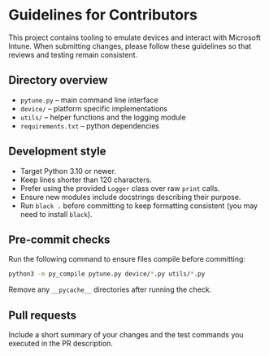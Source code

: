 # Guidelines for Contributors

This project contains tooling to emulate devices and interact with Microsoft Intune. When submitting changes, please follow these guidelines so that reviews and testing remain consistent.

## Directory overview
- `pytune.py` – main command line interface
- `device/` – platform specific implementations
- `utils/` – helper functions and the logging module
- `requirements.txt` – python dependencies

## Development style
- Target Python 3.10 or newer.
- Keep lines shorter than 120 characters.
- Prefer using the provided `Logger` class over raw `print` calls.
- Ensure new modules include docstrings describing their purpose.
- Run `black .` before committing to keep formatting consistent (you may need to install `black`).

## Pre‑commit checks
Run the following command to ensure files compile before committing:
```bash
python3 -m py_compile pytune.py device/*.py utils/*.py
```
Remove any `__pycache__` directories after running the check.

## Pull requests
Include a short summary of your changes and the test commands you executed in the PR description.

